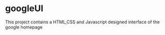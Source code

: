 # googleUI
This project contains  a HTML,CSS and Javascript designed interface of the google homepage 
